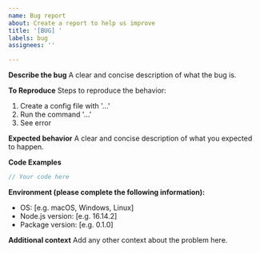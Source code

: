 ```yaml
---
name: Bug report
about: Create a report to help us improve
title: '[BUG] '
labels: bug
assignees: ''

---
```


**Describe the bug**
A clear and concise description of what the bug is.

**To Reproduce**
Steps to reproduce the behavior:
1. Create a config file with '...'
2. Run the command '...'
3. See error

**Expected behavior**
A clear and concise description of what you expected to happen.

**Code Examples**
```typescript
// Your code here
```

**Environment (please complete the following information):**
 - OS: [e.g. macOS, Windows, Linux]
 - Node.js version: [e.g. 16.14.2]
 - Package version: [e.g. 0.1.0]

**Additional context**
Add any other context about the problem here.